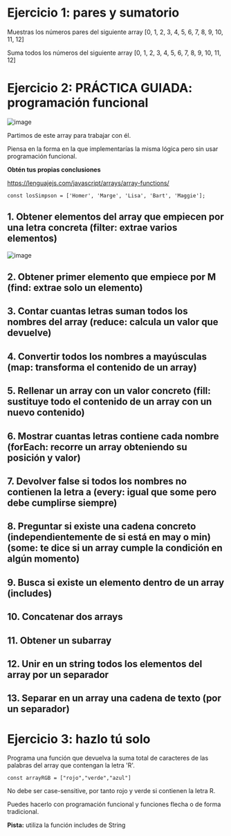 # Ejercicio 1: pares y sumatorio

Muestras los números pares del siguiente array [0, 1, 2, 3, 4, 5, 6, 7, 8, 9, 10, 11, 12]

Suma todos los números del siguiente array [0, 1, 2, 3, 4, 5, 6, 7, 8, 9, 10, 11, 12]

# Ejercicio 2: PRÁCTICA GUIADA: programación funcional

![image](https://user-images.githubusercontent.com/91023374/227976962-2af19b49-95c0-4de6-a401-d887a1f816d1.png)


Partimos de este array para trabajar con él.

Piensa en la forma en la que implementarías la misma lógica pero sin usar programación funcional.

**Obtén tus propias conclusiones**


https://lenguajejs.com/javascript/arrays/array-functions/


```
const losSimpson = ['Homer', 'Marge', 'Lisa', 'Bart', 'Maggie'];
```

## 1. Obtener elementos del array que empiecen por una letra concreta (filter: extrae varios elementos)

![image](https://user-images.githubusercontent.com/91023374/229094992-a56a104d-c897-49a5-8435-23d3046d9ae7.png)

## 2. Obtener primer elemento que empiece por M (find: extrae solo un elemento)

## 3. Contar cuantas letras suman todos los nombres del array (reduce: calcula un valor que devuelve) 
        
## 4. Convertir todos los nombres a mayúsculas (map: transforma el contenido de un array)

## 5. Rellenar un array con un valor concreto (fill: sustituye todo el contenido de un array con un nuevo contenido)

## 6. Mostrar cuantas letras contiene cada nombre (forEach: recorre un array obteniendo su posición y valor)

## 7. Devolver false si todos los nombres no contienen la letra a (every: igual que some pero debe cumplirse siempre)

## 8. Preguntar si existe una cadena concreto (independientemente de si está en may o min) (some: te dice si un array cumple la condición en algún momento)

## 9. Busca si existe un elemento dentro de un array (includes)

## 10. Concatenar dos arrays

## 11. Obtener un subarray

## 12. Unir en un string todos los elementos del array por un separador

## 13. Separar en un array una cadena de texto (por un separador)


# Ejercicio 3: hazlo tú solo

Programa una función que devuelva la suma total de caracteres de las palabras del array que contengan la letra 'R'.

```
const arrayRGB = ["rojo","verde","azul"]
```

No debe ser case-sensitive, por tanto rojo y verde si contienen la letra R.

Puedes hacerlo con programación funcional y funciones flecha o de forma tradicional.

**Pista:** utiliza la función includes de String


